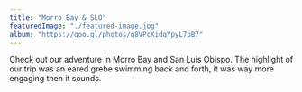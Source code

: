 ```yaml
---
title: "Morro Bay & SLO"
featuredImage: "./featured-image.jpg"
album: "https://goo.gl/photos/q8VPcKidgYpyL7pB7"
---
```

Check out our adventure in Morro Bay and San Luis Obispo. The highlight of our trip was an eared grebe swimming back and forth, it was way more engaging then it sounds.

